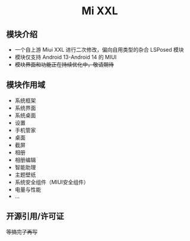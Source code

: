 <div align="center">

<h1>Mi XXL</h1>

</div>

## 模块介绍
- 一个自上游 Miui XXL 进行二次修改，偏向自用类型的杂合 LSPosed 模块
- 模块仅支持 Android 13-Android 14 的 MIUI
- ~~模块界面和功能正在持续优化中，敬请期待~~

## 模块作用域
- 系统框架
- 系统界面
- 系统桌面
- 设置
- 手机管家
- 桌面
- 截屏
- 相册
- 相册编辑
- 智能助理
- 主题壁纸
- 系统安全组件（MIUI安全组件）
- 电量与性能
- ...

## 开源引用/许可证
~~等搞完了再写~~